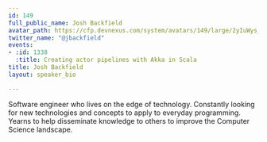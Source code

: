 ```yaml
---
id: 149
full_public_name: Josh Backfield
avatar_path: https://cfp.devnexus.com/system/avatars/149/large/2yIuWys__400x400.jpg?1492361151
twitter_name: "@jbackfield"
events:
- :id: 1338
  :title: Creating actor pipelines with Akka in Scala
title: Josh Backfield
layout: speaker_bio

---
```

Software engineer who lives on the edge of technology. Constantly looking for new technologies and concepts to apply to everyday programming. Yearns to help disseminate knowledge to others to improve the Computer Science landscape.